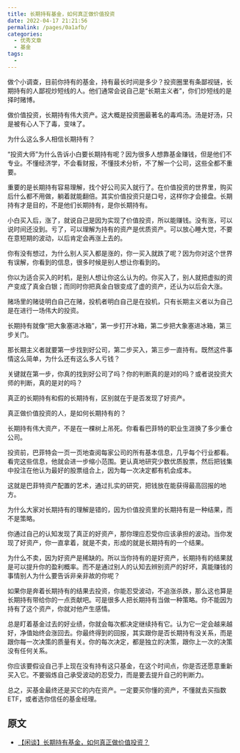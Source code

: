 ```yaml
---
title: 长期持有基金，如何真正做价值投资
date: 2022-04-17 21:21:56
permalink: /pages/0a1afb/
categories:
  - 优秀文章
  - 基金
tags:
  -
---
```


做个小调查，目前你持有的基金，持有最长时间是多少？投资圈里有条鄙视链，长期持有的人鄙视炒短线的人。他们通常会说自己是“长期主义者”，你们炒短线的是择时赌博。

做价值投资，长期持有伟大资产。这大概是投资圈最著名的毒鸡汤。汤是好汤，只是被有心人下了毒，变味了。

为什么这么多人相信长期持有？

“投资大师”为什么告诉小白要长期持有呢？因为很多人想靠基金赚钱，但是他们不专业。不懂经济学，不会看财报，不懂技术分析，不了解一个公司，这些全都不重要。

重要的是长期持有容易理解，找个好公司买入就行了。在价值投资的世界里，购买后什么都不用做，躺着就能翻倍。其实价值投资只是口号，这样你才会接盘。长期持有才是目的，不是他们长期持有，是你长期持有。

小白买入后，涨了，就说自己是因为实现了价值投资，所以能赚钱。没有涨，可以说时间还没到。亏了，可以理解为持有的资产是优质资产。可以放心睡大觉，不要在意短期的波动，以后肯定会再涨上去的。

你有没有想过，为什么别人买入都是涨的，你一买入就跌了呢？因为你对这个世界有误解，你看到的信息，很多时候是别人想让你看到的。

你以为适合买入的时机，是别人想让你这么认为的。你买入了，别人就把虚拟的资产变成了真金白银；而同时你把真金白银变成了虚的资产，还认为以后会大涨。

赌场里的赌徒明白自己在赌，投机者明白自己是在投机，只有长期主义者以为自己是在进行一场伟大的投资。

长期持有就像“把大象塞进冰箱”，第一步打开冰箱，第二步把大象塞进冰箱，第三步关门。

那长期主义者就要第一步找到好公司，第二步买入，第三步一直持有。既然这件事情这么简单，为什么还有这么多人亏钱？

关键就在第一步，你真的找到好公司了吗？你的判断真的是对的吗？或者说投资大师的判断，真的是对的吗？

真正的长期持有和假的长期持有，区别就在于是否发现了好资产。

真正做价值投资的人，是如何长期持有的？

长期持有伟大资产，不是在一棵树上吊死。你看看巴菲特的职业生涯换了多少重仓公司。

投资前，巴菲特会一页一页地查阅每家公司的所有基本信息，几乎每个行业都看。看完这些信息，他就会进一步缩小范围。更认真地研究少数优质股票，然后把钱集中投注在他认为最好的股票组合上，因为每一次决定都有机会成本。

这就是巴菲特资产配置的艺术，通过扎实的研究，把钱放在能获得最高回报的地方。

为什么大家对长期持有的理解是错的，因为价值投资里的长期持有是一种结果，而不是策略。

你通过自己的认知发现了真正的好资产，那你理应忍受你应该承担的波动。当你发现了好资产，你一直拿着，就是不卖，形成的就是长期持有的一个结果。

为什么不卖，因为好资产是稀缺的。所以当你持有的是好资产，长期持有的结果就是可以提升你的盈利概率。而不是通过别人的认知去辨别资产的好坏，真能赚钱的事情别人为什么要告诉非亲非故的你呢？

如果你是奔着长期持有的结果去投资，你能忍受波动，不追涨杀跌，那么这也算是长期持有带给你的一点贡献吧。可是很多人把长期持有当做一种策略。你不能因为持有了这个资产，你就对他产生感情。

总是盯着基金过去的好业绩，你就会每次都决定继续持有它。认为它一定会越来越好，净值始终会涨回去。你最终得到的回报，其实跟你是否长期持有没关系，而是跟你每一次决策的质量有关。你的每次决定，都是独立的决策，跟你上一次的决策没有任何关系。

你应该要假设自己手上现在没有持有这只基金，在这个时间点，你是否还愿意重新买入它。不要锻炼自己承受波动的忍受力，而是要去提升自己的判断力。

总之，买基金最终还是买它的内在资产。一定要买你懂的资产，不懂就去买指数 ETF，或者选你信任的基金经理。

## 原文

- [【闲谈】长期持有基金，如何真正做价值投资？](https://www.xiaoyuzhoufm.com/episode/6258d8e3b2f93397a0a365d9?s=eyJ1IjoiNjFkZmRkY2IyY2JkN2MwMTc2YzM4N2Q1IiwiZCI6MX0%3D)

